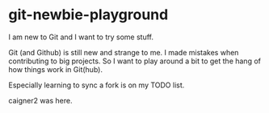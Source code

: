 # git-newbie-playground
I am new to Git and I want to try some stuff.

Git (and Github) is still new and strange to me. 
I made mistakes when contributing to big projects.
So I want to play around a bit to get the hang of how things work in Git(hub).

Especially learning to sync a fork is on my TODO list.

caigner2 was here.
